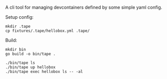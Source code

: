A cli tool for managing devcontainers defined by some simple yaml config.

Setup config:
```
mkdir .tape
cp fixtures/.tape/hellobox.yml .tape/
```

Build: 
```
mkdir bin
go build -o bin/tape .
```

```
./bin/tape ls
./bin/tape up hellobox
./bin/tape exec hellobox ls -- -al
```